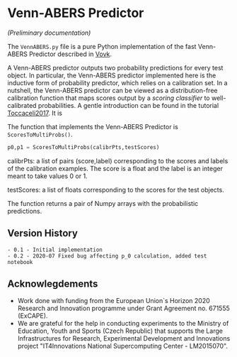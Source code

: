# Venn-ABERS Predictor
*(Preliminary documentation)*

The `VennABERS.py` file is a pure Python implementation of the fast Venn-ABERS Predictor described in [Vovk](http://alrw.net/articles/13.pdf).

A Venn-ABERS predictor outputs two probability predictions for every test object.
In particular, the Venn-ABERS predictor implemented here is the inductive form of probability predictor, which relies on a calibration set.
In a nutshell, the Venn-ABERS predictor can be viewed as a distribution-free calibration function that maps scores output by a *scoring classifier* to well-calibrated probabilities.
A gentle introduction can be found in the tutorial [Toccaceli2017](http://clrc.rhul.ac.uk/copa2017/presentations/VennTutorialCOPA2017.pdf).
It is 

The function that implements the Venn-ABERS Predictor is `ScoresToMultiProbs()`.

```python
p0,p1 = ScoresToMultiProbs(calibrPts,testScores)
```

calibrPts: a list of pairs (score,label) corresponding to the scores and labels of the calibration examples. The score is a float and the label is an integer  meant to take values 0 or 1.

testScores: a list of floats corresponding to the scores for the test objects.

The function returns a pair of Numpy arrays with the probabilistic predictions.

## Version History
    - 0.1 - Initial implementation
    - 0.2 - 2020-07 Fixed bug affecting p_0 calculation, added test notebook

## Acknowlegdements
* Work done with funding from the European Union`s Horizon 2020 Research and Innovation programme under Grant Agreement no. 671555 (ExCAPE). 
* We are grateful for the help in conducting experiments to the Ministry of Education, Youth and Sports (Czech Republic) that supports the Large Infrastructures for Research, Experimental Development and Innovations project "IT4Innovations National Supercomputing Center - LM2015070".
